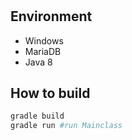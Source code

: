 #

## Environment
- Windows
- MariaDB
- Java 8


## How to build
```sh
gradle build
gradle run #run Mainclass
```

##
